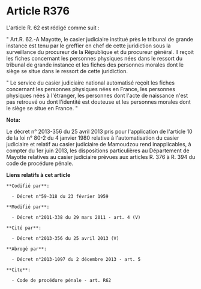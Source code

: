 # Article R376

L'article R. 62 est rédigé comme suit : 

" Art.R. 62.-A Mayotte, le casier judiciaire institué près le tribunal de grande instance est tenu par le greffier en chef de
cette juridiction sous la surveillance du procureur de la République et du procureur général. Il reçoit les fiches concernant
les personnes physiques nées dans le ressort du tribunal de grande instance et les fiches des personnes morales dont le siège
se situe dans le ressort de cette juridiction. 

" Le service du casier judiciaire national automatisé reçoit les fiches concernant les personnes physiques nées en France,
les personnes physiques nées à l'étranger, les personnes dont l'acte de naissance n'est pas retrouvé ou dont l'identité est
douteuse et les personnes morales dont le siège se situe en France. "

**Nota:**

Le décret n° 2013-356 du 25 avril 2013 pris pour l'application de l'article 10 de la loi n° 80-2 du 4 janvier 1980 relative à
l'automatisation du casier judiciaire et relatif au casier judiciaire de Mamoudzou rend inapplicables, à compter du 1er juin
2013, les dispositions particulières au Département de Mayotte relatives au casier judiciaire prévues aux articles R. 376 à
R. 394 du code de procédure pénale.

**Liens relatifs à cet article**

	**Codifié par**:

	  - Décret n°59-318 du 23 février 1959

	**Modifié par**:

	  - Décret n°2011-338 du 29 mars 2011 - art. 4 (V)

	**Cité par**:

	  - Décret n°2013-356 du 25 avril 2013 (V)

	**Abrogé par**:

	  - Décret n°2013-1097 du 2 décembre 2013 - art. 5

	**Cite**:

	  - Code de procédure pénale - art. R62
